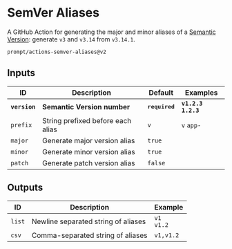 # SemVer Aliases

A GitHub Action for generating the major and minor aliases of a
[Semantic Version][semver]: generate `v3` and `v3.14` from `v3.14.1`.

```
prompt/actions-semver-aliases@v2
```

## Inputs

| ID | Description | Default | Examples |
| ---- | ----------- | ------- | -------- |
| **`version`** | **Semantic Version number** | **<kbd>required</kbd>** | **`v1.2.3` `1.2.3`** |
| `prefix` | String prefixed before each alias | `v` | `v` `app-` |
| `major` | Generate major version alias | `true` | |
| `minor` | Generate minor version alias | `true` | |
| `patch` | Generate patch version alias | `false` | |

## Outputs

| ID | Description | Example |
| ---- | --------- | -------- |
| `list` | Newline separated string of aliases | `v1`<br/>`v1.2` |
| `csv` | Comma-separated string of aliases | `v1,v1.2` |

[semver]: https://semver.org/
